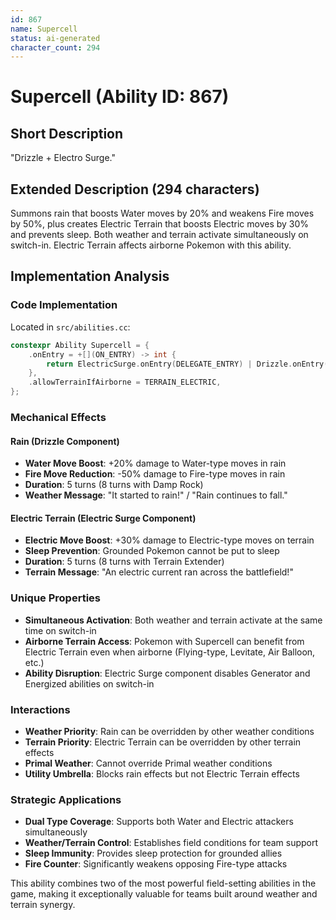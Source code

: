 ```yaml
---
id: 867
name: Supercell
status: ai-generated
character_count: 294
---
```


# Supercell (Ability ID: 867)

## Short Description
"Drizzle + Electro Surge."

## Extended Description (294 characters)
Summons rain that boosts Water moves by 20% and weakens Fire moves by 50%, plus creates Electric Terrain that boosts Electric moves by 30% and prevents sleep. Both weather and terrain activate simultaneously on switch-in. Electric Terrain affects airborne Pokemon with this ability.

## Implementation Analysis

### Code Implementation
Located in `src/abilities.cc`:
```cpp
constexpr Ability Supercell = {
    .onEntry = +[](ON_ENTRY) -> int { 
        return ElectricSurge.onEntry(DELEGATE_ENTRY) | Drizzle.onEntry(DELEGATE_ENTRY); 
    },
    .allowTerrainIfAirborne = TERRAIN_ELECTRIC,
};
```

### Mechanical Effects

#### Rain (Drizzle Component)
- **Water Move Boost**: +20% damage to Water-type moves in rain
- **Fire Move Reduction**: -50% damage to Fire-type moves in rain  
- **Duration**: 5 turns (8 turns with Damp Rock)
- **Weather Message**: "It started to rain!" / "Rain continues to fall."

#### Electric Terrain (Electric Surge Component)  
- **Electric Move Boost**: +30% damage to Electric-type moves on terrain
- **Sleep Prevention**: Grounded Pokemon cannot be put to sleep
- **Duration**: 5 turns (8 turns with Terrain Extender)
- **Terrain Message**: "An electric current ran across the battlefield!"

### Unique Properties
- **Simultaneous Activation**: Both weather and terrain activate at the same time on switch-in
- **Airborne Terrain Access**: Pokemon with Supercell can benefit from Electric Terrain even when airborne (Flying-type, Levitate, Air Balloon, etc.)
- **Ability Disruption**: Electric Surge component disables Generator and Energized abilities on switch-in

### Interactions
- **Weather Priority**: Rain can be overridden by other weather conditions
- **Terrain Priority**: Electric Terrain can be overridden by other terrain effects  
- **Primal Weather**: Cannot override Primal weather conditions
- **Utility Umbrella**: Blocks rain effects but not Electric Terrain effects

### Strategic Applications
- **Dual Type Coverage**: Supports both Water and Electric attackers simultaneously
- **Weather/Terrain Control**: Establishes field conditions for team support
- **Sleep Immunity**: Provides sleep protection for grounded allies
- **Fire Counter**: Significantly weakens opposing Fire-type attacks

This ability combines two of the most powerful field-setting abilities in the game, making it exceptionally valuable for teams built around weather and terrain synergy.